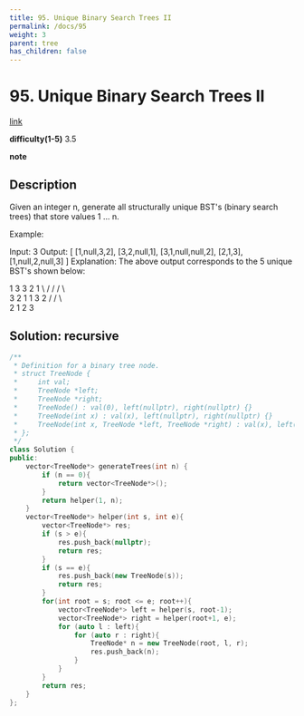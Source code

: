 ```yaml
---
title: 95. Unique Binary Search Trees II
permalink: /docs/95
weight: 3
parent: tree
has_children: false
---
```

# 95. Unique Binary Search Trees II
[link](https://leetcode.com/problems/unique-binary-search-trees-ii/)

**difficulty(1-5)**
3.5

**note**

## Description
Given an integer n, generate all structurally unique BST's (binary search trees) that store values 1 ... n.

Example:

Input: 3
Output:
[
  [1,null,3,2],
  [3,2,null,1],
  [3,1,null,null,2],
  [2,1,3],
  [1,null,2,null,3]
]
Explanation:
The above output corresponds to the 5 unique BST's shown below:

   1         3     3      2      1
    \       /     /      / \      \
     3     2     1      1   3      2
    /     /       \                 \
   2     1         2                 3

## Solution: recursive
```c++
/**
 * Definition for a binary tree node.
 * struct TreeNode {
 *     int val;
 *     TreeNode *left;
 *     TreeNode *right;
 *     TreeNode() : val(0), left(nullptr), right(nullptr) {}
 *     TreeNode(int x) : val(x), left(nullptr), right(nullptr) {}
 *     TreeNode(int x, TreeNode *left, TreeNode *right) : val(x), left(left), right(right) {}
 * };
 */
class Solution {
public:
    vector<TreeNode*> generateTrees(int n) {
        if (n == 0){
            return vector<TreeNode*>();
        }
        return helper(1, n);
    }
    vector<TreeNode*> helper(int s, int e){
        vector<TreeNode*> res;
        if (s > e){
            res.push_back(nullptr);
            return res;
        }
        if (s == e){
            res.push_back(new TreeNode(s));
            return res;
        }
        for(int root = s; root <= e; root++){
            vector<TreeNode*> left = helper(s, root-1);
            vector<TreeNode*> right = helper(root+1, e);
            for (auto l : left){
                for (auto r : right){
                    TreeNode* n = new TreeNode(root, l, r);
                    res.push_back(n);
                }
            }
        }
        return res;
    }
};
```
